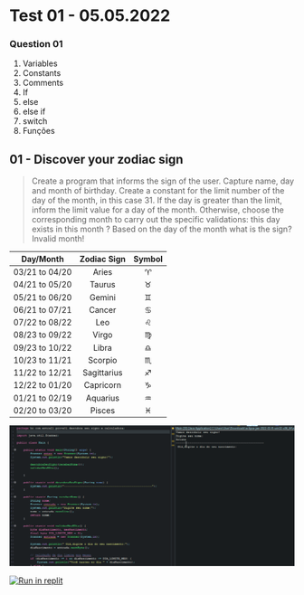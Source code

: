 # Test 01 - 05.05.2022

### Question 01

1. Variables
1. Constants
1. Comments
1. If
  1. else
  1. else if
1. switch
1. Funções

## 01 - Discover your zodiac sign
> Create a program that informs the sign of the user. Capture name, day and month of birthday. Create a constant for the limit number of the day of the month, in this case 31. If the day is greater than the limit, inform the limit value for a day of the month. Otherwise, choose the corresponding month to carry out the specific validations: this day exists in this month ? Based on the day of the month what is the sign? Invalid month!

| Day/Month     | Zodiac Sign| Symbol  |
| :-----------: |:----------:|:-------:|
| 03/21 to 04/20| Aries      |♈      |
| 04/21 to 05/20| Taurus     |♉      |     
| 05/21 to 06/20| Gemini     |♊      |
| 06/21 to 07/21| Cancer     |♋      |
| 07/22 to 08/22| Leo        |♌      | 
| 08/23 to 09/22| Virgo      |♍      |
| 09/23 to 10/22| Libra      |♎      |
| 10/23 to 11/21| Scorpio    |♏      |
| 11/22 to 12/21| Sagittarius|♐      |
| 12/22 to 01/20| Capricorn  |♑      |
| 01/21 to 02/19| Aquarius   |♒      |
| 02/20 to 03/20| Pisces     |♓      |

![Gif Discover your zodiac sign](/gif_img/prova01.gif)


[![Run in replit](https://img.shields.io/badge/-Run%20%20code%20-green?style=flat&logo=replit&logoColor=white)](https://replit.com/@ariana-ssilva/ForsakenTemptingCookies#Main.java)&nbsp;